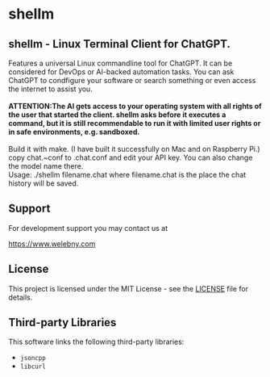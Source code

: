 # shellm
<H2> shellm - Linux Terminal Client for ChatGPT.</H2> 

<DIV>Features a universal Linux commandline tool for ChatGPT. It can be considered for DevOps or AI-backed automation tasks. You can ask ChatGPT to condfigure your software or search something or even access the internet to assist you.</DIV>
</BR>
<B> ATTENTION:The AI gets access to your operating system with all rights of the user that started the client. shellm asks before it executes a command, but it is still recommendable to run it with limited user rights or in safe environments, e.g. sandboxed.</B>
</BR>
</BR>
<DIV>Build it with make. (I have built it successfully on Mac and on Raspberry Pi.)</DIV>
<DIV>copy chat.~conf to .chat.conf and edit your API key. You can also change the model name there.</DIV>
<DIV>Usage: ./shellm filename.chat where filename.chat is the place the chat history will be saved.</DIV>

## Support

For development support you may contact us at 

https://www.welebny.com

## License

This project is licensed under the MIT License - see the [LICENSE](LICENSE) file for details.

## Third-party Libraries

This software links the following third-party libraries:

- `jsoncpp` 
- `libcurl`

